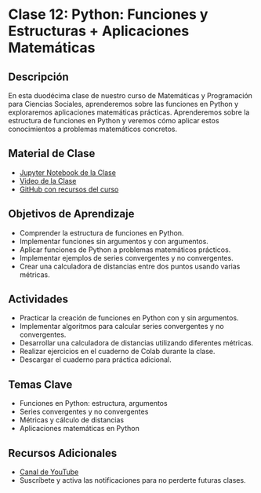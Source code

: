# Clase 12: Python: Funciones y Estructuras + Aplicaciones Matemáticas

## Descripción
En esta duodécima clase de nuestro curso de Matemáticas y Programación para Ciencias Sociales, aprenderemos sobre las funciones en Python y exploraremos aplicaciones matemáticas prácticas. Aprenderemos sobre la estructura de funciones en Python y veremos cómo aplicar estos conocimientos a problemas matemáticos concretos.

## Material de Clase
- [Jupyter Notebook de la Clase](https://colab.research.google.com/drive/1Xzkf1Jbw9JoiiEkBDb84h-sHgw66SMjd?usp=sharing)
- [Video de la Clase](https://youtu.be/gicbh9HoVaY)
- [GitHub con recursos del curso](https://github.com/franperezec/math)

## Objetivos de Aprendizaje
- Comprender la estructura de funciones en Python.
- Implementar funciones sin argumentos y con argumentos.
- Aplicar funciones de Python a problemas matemáticos prácticos.
- Implementar ejemplos de series convergentes y no convergentes.
- Crear una calculadora de distancias entre dos puntos usando varias métricas.

## Actividades
- Practicar la creación de funciones en Python con y sin argumentos.
- Implementar algoritmos para calcular series convergentes y no convergentes.
- Desarrollar una calculadora de distancias utilizando diferentes métricas.
- Realizar ejercicios en el cuaderno de Colab durante la clase.
- Descargar el cuaderno para práctica adicional.

## Temas Clave
- Funciones en Python: estructura, argumentos
- Series convergentes y no convergentes
- Métricas y cálculo de distancias
- Aplicaciones matemáticas en Python

## Recursos Adicionales
- [Canal de YouTube](https://www.youtube.com/channel/UCAGEJb2ofN1E99dc-WbPkBQ)
- Suscríbete y activa las notificaciones para no perderte futuras clases.

